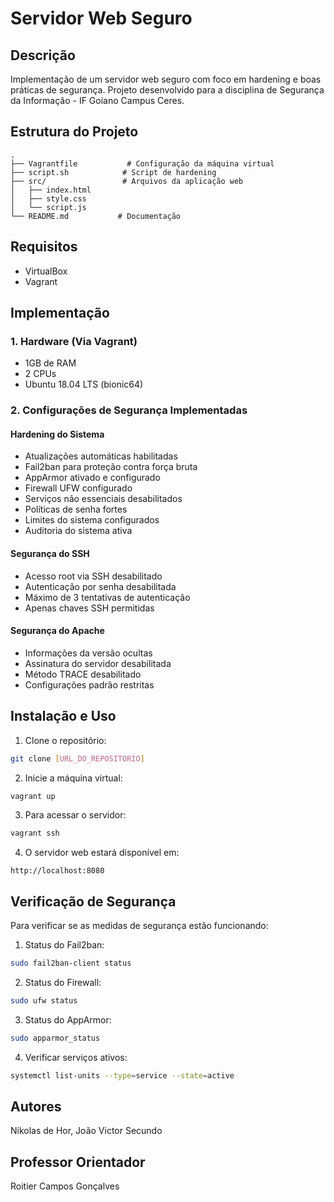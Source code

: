 # Servidor Web Seguro

## Descrição
Implementação de um servidor web seguro com foco em hardening e boas práticas de segurança. 
Projeto desenvolvido para a disciplina de Segurança da Informação - IF Goiano Campus Ceres.

## Estrutura do Projeto
```
.
├── Vagrantfile           # Configuração da máquina virtual
├── script.sh            # Script de hardening
├── src/                 # Arquivos da aplicação web
│   ├── index.html
│   ├── style.css
│   └── script.js
└── README.md           # Documentação
```

## Requisitos
- VirtualBox
- Vagrant

## Implementação

### 1. Hardware (Via Vagrant)
- 1GB de RAM
- 2 CPUs
- Ubuntu 18.04 LTS (bionic64)

### 2. Configurações de Segurança Implementadas

#### Hardening do Sistema
- Atualizações automáticas habilitadas
- Fail2ban para proteção contra força bruta
- AppArmor ativado e configurado
- Firewall UFW configurado
- Serviços não essenciais desabilitados
- Políticas de senha fortes
- Limites do sistema configurados
- Auditoria do sistema ativa

#### Segurança do SSH
- Acesso root via SSH desabilitado
- Autenticação por senha desabilitada
- Máximo de 3 tentativas de autenticação
- Apenas chaves SSH permitidas

#### Segurança do Apache
- Informações da versão ocultas
- Assinatura do servidor desabilitada
- Método TRACE desabilitado
- Configurações padrão restritas

## Instalação e Uso

1. Clone o repositório:
```bash
git clone [URL_DO_REPOSITORIO]
```

2. Inicie a máquina virtual:
```bash
vagrant up
```

3. Para acessar o servidor:
```bash
vagrant ssh
```

4. O servidor web estará disponível em:
```
http://localhost:8080
```

## Verificação de Segurança

Para verificar se as medidas de segurança estão funcionando:

1. Status do Fail2ban:
```bash
sudo fail2ban-client status
```

2. Status do Firewall:
```bash
sudo ufw status
```

3. Status do AppArmor:
```bash
sudo apparmor_status
```

4. Verificar serviços ativos:
```bash
systemctl list-units --type=service --state=active
```

## Autores
Nikolas de Hor, João Victor Secundo

## Professor Orientador
Roitier Campos Gonçalves